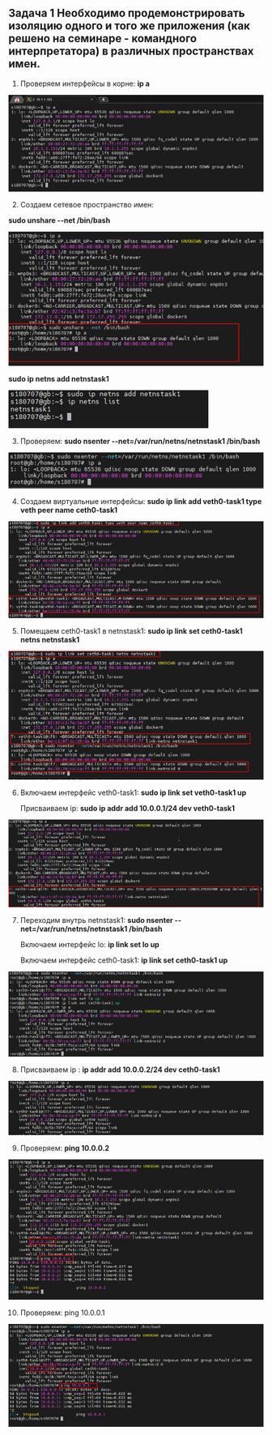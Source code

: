 ## Задача 1 Необходимо продемонстрировать изоляцию одного и того же приложения (как решено на семинаре - командного интерпретатора) в различных пространствах имен.

1.	Проверяем интерфейсы в корне: **ip a**

![](image1.png)

2.	Создаем сетевое пространство имен:  

**sudo unshare --net /bin/bash**

![](image2.png)

**sudo ip netns add netnstask1**

![](image2_2.png)

3.	Проверяем: **sudo nsenter --net=/var/run/netns/netnstask1 /bin/bash**

![](image3.png)

4.	Создаем виртуальные интерфейсы: **sudo ip link add veth0-task1 type veth peer name ceth0-task1**

![](image4.png)

5.	Помещаем ceth0-task1 в netnstask1: **sudo ip link set ceth0-task1 netns netnstask1**

![](image5.png)

6.	Включаем интерфейс veth0-task1: **sudo ip link set veth0-task1 up**

    Присваиваем ip: **sudo ip addr add 10.0.0.1/24 dev veth0-task1**

![](image6.png)

7.	Переходим внутрь netnstask1: **sudo nsenter --net=/var/run/netns/netnstask1 /bin/bash**

    Включаем интерфейс lo: **ip link set lo up**

    Включаем интерфейс ceth0-task1:  **ip link set ceth0-task1 up**

![](image7.png)

8.	Присваиваем ip : **ip addr add 10.0.0.2/24 dev ceth0-task1**

![](image8.png)

9.	Проверяем: **ping 10.0.0.2**

![](image9.png)

10.	Проверяем: ping 10.0.0.1

![](image10.png)